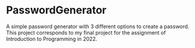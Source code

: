 # PasswordGenerator
A simple password generator with 3 different options to create a password. This project corresponds to my final project for the assignment of Introduction to Programming in 2022.
